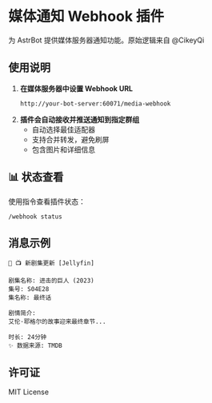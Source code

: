 # 媒体通知 Webhook 插件

为 AstrBot 提供媒体服务器通知功能。原始逻辑来自 @CikeyQi

## 使用说明

1. **在媒体服务器中设置 Webhook URL**
   ```
   http://your-bot-server:60071/media-webhook
   ```
2. **插件会自动接收并推送通知到指定群组**
   - 自动选择最佳适配器
   - 支持合并转发，避免刷屏
   - 包含图片和详细信息

## 📊 状态查看

使用指令查看插件状态：
```
/webhook status
```

## 消息示例

```
🤖 📺 新剧集更新 [Jellyfin]

剧集名称: 进击的巨人 (2023)
集号: S04E28
集名称: 最终话

剧情简介:
艾伦·耶格尔的故事迎来最终章节...

时长: 24分钟
✨ 数据来源: TMDB
```

## 许可证

MIT License
